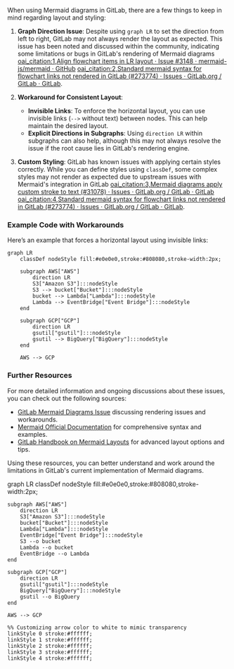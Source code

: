 When using Mermaid diagrams in GitLab, there are a few things to keep in mind regarding layout and styling:

1. **Graph Direction Issue**: Despite using `graph LR` to set the direction from left to right, GitLab may not always render the layout as expected. This issue has been noted and discussed within the community, indicating some limitations or bugs in GitLab's rendering of Mermaid diagrams [oai_citation:1,Align flowchart items in LR layout · Issue #3148 · mermaid-js/mermaid · GitHub](https://github.com/mermaid-js/mermaid/issues/3148) [oai_citation:2,Standard mermaid syntax for flowchart links not rendered in GitLab (#273774) · Issues · GitLab.org / GitLab · GitLab](https://gitlab.com/gitlab-org/gitlab/-/issues/273774).

2. **Workaround for Consistent Layout**:
   - **Invisible Links**: To enforce the horizontal layout, you can use invisible links (`-->` without text) between nodes. This can help maintain the desired layout.
   - **Explicit Directions in Subgraphs**: Using `direction LR` within subgraphs can also help, although this may not always resolve the issue if the root cause lies in GitLab's rendering engine.

3. **Custom Styling**: GitLab has known issues with applying certain styles correctly. While you can define styles using `classDef`, some complex styles may not render as expected due to upstream issues with Mermaid's integration in GitLab [oai_citation:3,Mermaid diagrams apply custom stroke to text (#31078) · Issues · GitLab.org / GitLab · GitLab](https://gitlab.com/gitlab-org/gitlab/-/issues/31078) [oai_citation:4,Standard mermaid syntax for flowchart links not rendered in GitLab (#273774) · Issues · GitLab.org / GitLab · GitLab](https://gitlab.com/gitlab-org/gitlab/-/issues/273774).

### Example Code with Workarounds

Here’s an example that forces a horizontal layout using invisible links:

```mermaid
graph LR
    classDef nodeStyle fill:#e0e0e0,stroke:#808080,stroke-width:2px;

    subgraph AWS["AWS"]
        direction LR
        S3["Amazon S3"]:::nodeStyle
        S3 --> bucket["Bucket"]:::nodeStyle
        bucket --> Lambda["Lambda"]:::nodeStyle
        Lambda --> EventBridge["Event Bridge"]:::nodeStyle
    end

    subgraph GCP["GCP"]
        direction LR
        gsutil["gsutil"]:::nodeStyle
        gsutil --> BigQuery["BigQuery"]:::nodeStyle
    end

    AWS --> GCP
```

### Further Resources

For more detailed information and ongoing discussions about these issues, you can check out the following sources:
- [GitLab Mermaid Diagrams Issue](https://gitlab.com/gitlab-org/gitlab/-/issues/273774) discussing rendering issues and workarounds.
- [Mermaid Official Documentation](https://mermaid-js.github.io/mermaid/) for comprehensive syntax and examples.
- [GitLab Handbook on Mermaid Layouts](https://handbook.gitlab.com/) for advanced layout options and tips.

Using these resources, you can better understand and work around the limitations in GitLab's current implementation of Mermaid diagrams.

graph LR
    classDef nodeStyle fill:#e0e0e0,stroke:#808080,stroke-width:2px;

    subgraph AWS["AWS"]
        direction LR
        S3["Amazon S3"]:::nodeStyle
        bucket["Bucket"]:::nodeStyle
        Lambda["Lambda"]:::nodeStyle
        EventBridge["Event Bridge"]:::nodeStyle
        S3 --o bucket
        Lambda --o bucket
        EventBridge --o Lambda
    end

    subgraph GCP["GCP"]
        direction LR
        gsutil["gsutil"]:::nodeStyle
        BigQuery["BigQuery"]:::nodeStyle
        gsutil --o BigQuery
    end

    AWS --> GCP

    %% Customizing arrow color to white to mimic transparency
    linkStyle 0 stroke:#ffffff;
    linkStyle 1 stroke:#ffffff;
    linkStyle 2 stroke:#ffffff;
    linkStyle 3 stroke:#ffffff;
    linkStyle 4 stroke:#ffffff;

